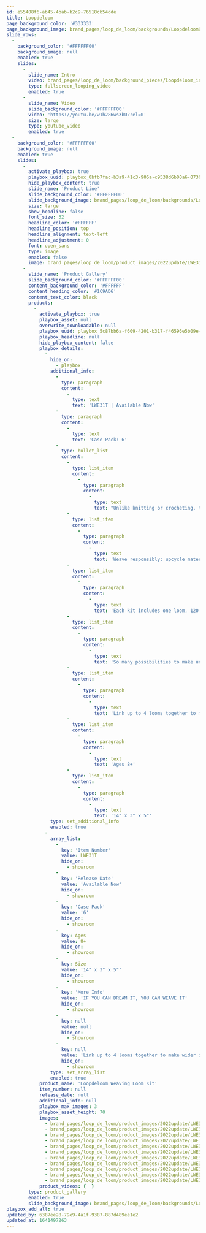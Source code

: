 ```yaml
---
id: e55408f6-ab45-4bab-b2c9-76518cb54dde
title: Loopdeloom
page_background_color: '#333333'
page_background_image: brand_pages/loop_de_loom/backgrounds/LoopdeloomBackground1_AWGVirtualShowroomSlides26.jpg
slide_rows:
  -
    background_color: '#FFFFFF00'
    background_image: null
    enabled: true
    slides:
      -
        slide_name: Intro
        video: brand_pages/loop_de_loom/background_pieces/Loopdeloom_intro.mp4
        type: fullscreen_looping_video
        enabled: true
      -
        slide_name: Video
        slide_background_color: '#FFFFFF00'
        video: 'https://youtu.be/w1h286wsXbU?rel=0'
        size: large
        type: youtube_video
        enabled: true
  -
    background_color: '#FFFFFF00'
    background_image: null
    enabled: true
    slides:
      -
        activate_playbox: true
        playbox_uuid: playbox_0bfb7fac-b3a9-41c3-906a-c9538d6b00a6-073020211206
        hide_playbox_content: true
        slide_name: 'Product Line'
        slide_background_color: '#FFFFFF00'
        slide_background_image: brand_pages/loop_de_loom/backgrounds/LoopdeloomBackground3_AWGVirtualShowroomSlides28.jpg
        size: large
        show_headline: false
        font_size: 32
        headline_color: '#FFFFFF'
        headline_position: top
        headline_alignment: text-left
        headline_adjustment: 0
        font: open_sans
        type: image
        enabled: false
        image: brand_pages/loop_de_loom/product_images/2022update/LWE31_Loopedeloom_Box4-new.jpg
      -
        slide_name: 'Product Gallery'
        slide_background_color: '#FFFFFF00'
        content_background_color: '#FFFFFF'
        content_heading_color: '#1C9AD6'
        content_text_color: black
        products:
          -
            activate_playbox: true
            playbox_asset: null
            overwrite_downloadable: null
            playbox_uuid: playbox_5c87bb6a-f609-4201-b317-f46596e5b09e-073020211206
            playbox_headline: null
            hide_playbox_content: false
            playbox_details:
              -
                hide_on:
                  - playbox
                additional_info:
                  -
                    type: paragraph
                    content:
                      -
                        type: text
                        text: 'LWE31T | Available Now'
                  -
                    type: paragraph
                    content:
                      -
                        type: text
                        text: 'Case Pack: 6'
                  -
                    type: bullet_list
                    content:
                      -
                        type: list_item
                        content:
                          -
                            type: paragraph
                            content:
                              -
                                type: text
                                text: "Unlike knitting or crocheting, there’s no learning curve—it's easy to set up and easy to use.\_"
                      -
                        type: list_item
                        content:
                          -
                            type: paragraph
                            content:
                              -
                                type: text
                                text: 'Weave responsibly: upcycle materials like plastic bags or t-shirts into something brand new!'
                      -
                        type: list_item
                        content:
                          -
                            type: paragraph
                            content:
                              -
                                type: text
                                text: 'Each kit includes one loom, 120 yards of yarn to get you started.'
                      -
                        type: list_item
                        content:
                          -
                            type: paragraph
                            content:
                              -
                                type: text
                                text: 'So many possibilities to make unique woven crafts!'
                      -
                        type: list_item
                        content:
                          -
                            type: paragraph
                            content:
                              -
                                type: text
                                text: 'Link up to 4 looms together to make wider items with no seams.'
                      -
                        type: list_item
                        content:
                          -
                            type: paragraph
                            content:
                              -
                                type: text
                                text: 'Ages 8+'
                      -
                        type: list_item
                        content:
                          -
                            type: paragraph
                            content:
                              -
                                type: text
                                text: '14" x 3" x 5"'
                type: set_additional_info
                enabled: true
              -
                array_list:
                  -
                    key: 'Item Number'
                    value: LWE31T
                    hide_on:
                      - showroom
                  -
                    key: 'Release Date'
                    value: 'Available Now'
                    hide_on:
                      - showroom
                  -
                    key: 'Case Pack'
                    value: '6'
                    hide_on:
                      - showroom
                  -
                    key: Ages
                    value: 8+
                    hide_on:
                      - showroom
                  -
                    key: Size
                    value: '14" x 3" x 5"'
                    hide_on:
                      - showroom
                  -
                    key: 'More Info'
                    value: 'IF YOU CAN DREAM IT, YOU CAN WEAVE IT'
                    hide_on:
                      - showroom
                  -
                    key: null
                    value: null
                    hide_on:
                      - showroom
                  -
                    key: null
                    value: 'Link up to 4 looms together to make wider items with no seams.'
                    hide_on:
                      - showroom
                type: set_array_list
                enabled: true
            product_name: 'Loopdeloom Weaving Loom Kit'
            item_number: null
            release_date: null
            additional_info: null
            playbox_max_images: 3
            playbox_asset_height: 70
            images:
              - brand_pages/loop_de_loom/product_images/2022update/LWE31_Loopedeloom_Box4-new.png
              - brand_pages/loop_de_loom/product_images/2022update/LWE31_Loopedeloom_Box3-new.png
              - brand_pages/loop_de_loom/product_images/2022update/LWE31-Loopedeloom_Box2-new.png
              - brand_pages/loop_de_loom/product_images/2022update/LWE31-Loopedeloom_3RT-CROPPED.jpg
              - brand_pages/loop_de_loom/product_images/2022update/LWE31-Loopedeloom_Box1-back-new.png
              - brand_pages/loop_de_loom/product_images/2022update/LWE31-Loopedeloom_11RT-CROPPED.jpg
              - brand_pages/loop_de_loom/product_images/2022update/LWE31-Loopedeloom_1RT-CROPPED.jpg
              - brand_pages/loop_de_loom/product_images/2022update/LWE31-Loopedeloom_5RT-CROPPED.jpg
              - brand_pages/loop_de_loom/product_images/2022update/LWE31-Loopedeloom_6RT-CROPPED.jpg
              - brand_pages/loop_de_loom/product_images/2022update/LWE31-Loopedeloom_8RT-CROPPED.png
              - brand_pages/loop_de_loom/product_images/2022update/LWE31-Loopedeloom_7RT-CROPPED-copy.png
            product_videos: {  }
        type: product_gallery
        enabled: true
        slide_background_image: brand_pages/loop_de_loom/backgrounds/LoopdeloomBackground3_AWGVirtualShowroomSlides28.jpg
playbox_add_all: true
updated_by: 6387ee28-79e9-4a1f-9387-887d489ee1e2
updated_at: 1641497263
---
```

